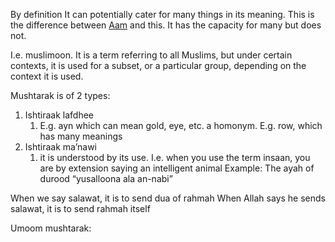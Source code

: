 By definition It can potentially cater for many things in its meaning. This is the difference between [Aam](Usul%20Fiqh/Quranic%20words/Aam.md) and this. It has the capacity for many but does not.

I.e. muslimoon. It is a term referring to all Muslims, but under certain contexts, it is used for a subset, or a particular group, depending on the context it is used.

Mushtarak is of 2 types:
1. Ishtiraak lafdhee
	1. E.g. ayn which can mean gold, eye, etc. a homonym. E.g. row, which has many meanings
2. Ishtiraak ma’nawi
	1. it is understood by its use. I.e. when you use the term insaan, you are by extension saying an intelligent animal 
Example:
The ayah of durood “yusalloona ala an-nabi”

When we say salawat, it is to send dua of rahmah
When Allah says he sends salawat, it is to send rahmah itself


Umoom mushtarak: 
